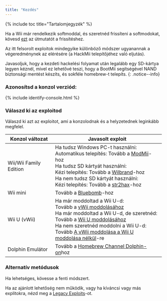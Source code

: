 ```yaml
---
title: "Kezdés"
---
```


{% include toc title="Tartalomjegyzék" %}

Ha a Wii már rendelkezik softmoddal, és szeretnéd frissíteni a softmodokat, kövesd [ezt](hackmii) az útmutatót a frissítéshez.

Az itt felsorolt exploitok mindegyike különböző módszer ugyanannak a végeredménynek az elérésére (a HackMii telepítőjéhez való eljutás).

Javasoljuk, hogy a kezdeti hackelési folyamat után legalább egy SD-kártya legyen kéznél, mivel ez lehetővé teszi, hogy a BootMii segítségével NAND biztonsági mentést készíts, és sokféle homebrew-t telepíts.
{: .notice--info}

### Azonosítsd a konzol verziód:

{% include identify-console.html %}<br>

### Válaszd ki az exploitod

Válaszd ki azt az exploitot, ami a konzolodnak és a helyzetednek leginkább megfelel.

| Konzol változat        | Javasolt exploit                                                                                                                                                                                                                                                                                                                                 |
| ---------------------- | ------------------------------------------------------------------------------------------------------------------------------------------------------------------------------------------------------------------------------------------------------------------------------------------------------------------------------------------------ |
| Wii/Wii Family Edition | Ha tudsz Windows PC-t használni:<br> Automatikus telepítés: Tovább a [ModMii](modmii)-hoz<br> Ha tudsz SD kártyát használni:<br> Kézi telepítés: Tovább a [Wilbrand](wilbrand)-hoz<br> Ha nem tudsz SD kártyát használni:<br> Kézi telepítés: Tovább a [str2hax](str2hax)-hoz<br>                            |
| Wii mini               | Tovább a [Bluebomb](bluebomb)-hoz                                                                                                                                                                                                                                                                                                                |
| Wii U (vWii)           | Ha már moddoltad a Wii U-d:<br> Tovább a [vWii moddolásához](vwii-homebrew-channel)<br> Ha már moddoltad a Wii U-d, de szeretnéd:<br> Tovább a [Wii U moddolásához](https://wiiu.hacks.guide)<br> Ha nem szeretnéd moddolni a Wii U-d:<br> Tovább [A vWii moddolása a Wii U moddolása nélkül](wiiu-nand-dumper)-re |
| Dolphin Emulátor       | Tovább a [Homebrew Channel Dolphin-on](homebrew-dolphin)hoz                                                                                                                                                                                                                                                                                      |

### Alternatív metódusok

Ha lehetséges, kövesse a fenti módszert.

Ha az ajánlott lehetőség nem működik, vagy ha kíváncsi vagy más explitokra, nézd meg a [Legacy Exploits](legacy-exploits)-ot.
